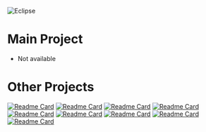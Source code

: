 ![Eclipse](https://i.postimg.cc/g08F04c3/2021-08-16-231529.png)
# Main Project
- Not available
# Other Projects
[![Readme Card](https://github-readme-stats.vercel.app/api/pin/?username=EclipseBETA&repo=DataSaver&theme=white)](https://github.com/EclipseBETA/DataSaver)
[![Readme Card](https://github-readme-stats.vercel.app/api/pin/?username=EclipseBETA&repo=GlowingItems&theme=white)](https://github.com/EclipseBETA/GlowingItems)
[![Readme Card](https://github-readme-stats.vercel.app/api/pin/?username=EclipseBETA&repo=Packets&theme=white)](https://github.com/EclipseBETA/Packets)
[![Readme Card](https://github-readme-stats.vercel.app/api/pin/?username=EclipseBETA&repo=DayZ&theme=white)](https://github.com/EclipseBETA/DayZ)
[![Readme Card](https://github-readme-stats.vercel.app/api/pin/?username=EclipseBETA&repo=SuperMobs&theme=white)](https://github.com/EclipseBETA/SuperMobs)
[![Readme Card](https://github-readme-stats.vercel.app/api/pin/?username=EclipseBETA&repo=StartnEnd&theme=white)](https://github.com/EclipseBETA/StartnEnd)
[![Readme Card](https://github-readme-stats.vercel.app/api/pin/?username=EclipseBETA&repo=GBFriends&theme=white)](https://github.com/EclipseBETA/GBFriends)
[![Readme Card](https://github-readme-stats.vercel.app/api/pin/?username=EclipseBETA&repo=WHT&theme=white)](https://github.com/EclipseBETA/WHT )
[![Readme Card](https://github-readme-stats.vercel.app/api/pin/?username=EclipseBETA&repo=API&theme=white)](https://github.com/EclipseBETA/API )
